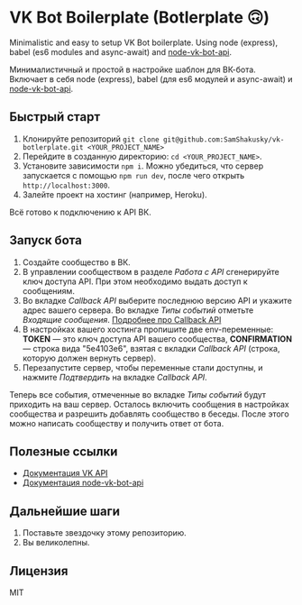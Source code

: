 # VK Bot Boilerplate (Botlerplate 🙃)
Minimalistic and easy to setup VK Bot boilerplate. Using node (express), babel (es6 modules and async-await) and [node-vk-bot-api](/node-vk-bot-api/node-vk-bot-api).

Минималистичный и простой в настройке шаблон для ВК-бота. Включает в себя node (express), babel (для es6 модулей и async-await) и [node-vk-bot-api](/node-vk-bot-api/node-vk-bot-api).

## Быстрый старт

1.  Клонируйте репозиторий `git clone git@github.com:SamShakusky/vk-botlerplate.git <YOUR_PROJECT_NAME>`
2.  Перейдите в созданную директорию: `cd <YOUR_PROJECT_NAME>`.
3.  Установите зависимости `npm i`. Можно убедиться, что сервер запускается с помощью `npm run dev`, после чего открыть `http://localhost:3000`.
4. Залейте проект на хостинг (например, Heroku).

Всё готово к подключению к API ВК.

## Запуск бота

1.  Создайте сообщество в ВК.
2.  В управлении сообществом в разделе *Работа с API* сгенерируйте ключ доступа API. При этом необходимо выдать доступ к сообщениям.
3.  Во вкладке *Callback API* выберите последнюю версию API и укажите адрес вашего сервера. Во вкладке *Типы событий* отметьте *Входящие сообщения*.
    [Подробнее про Callback API](https://vk.com/dev/callback_api)
4.  В настройках вашего хостинга пропишите две env-переменные:
    **TOKEN** — это ключ доступа API вашего сообщества,
    **CONFIRMATION** — строка вида "5e4103e6", взятая с вкладки *Callback API* (строка, которую должен вернуть сервер).
5.  Перезапустите сервер, чтобы переменные стали доступны, и нажмите *Подтвердить* на вкладке *Callback API*.

Теперь все события, отмеченные во вкладке *Типы событий* будут приходить на ваш сервер. Осталось включить сообщения в настройках сообщества и разрешить добавлять сообщество в беседы. После этого можно написать сообществу и получить ответ от бота.

## Полезные ссылки
* [Документация VK API](https://vk.com/dev/first_guide)
* [Документация node-vk-bot-api](/node-vk-bot-api/node-vk-bot-api)

## Дальнейшие шаги
1.  Поставьте звездочку этому репозиторию.
2.  Вы великолепны.

Лицензия
----
MIT